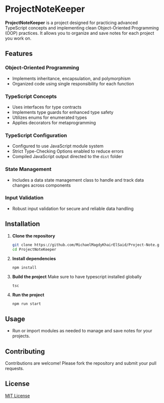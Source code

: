 # ProjectNoteKeeper

**ProjectNoteKeeper** is a project designed for practicing advanced TypeScript concepts and implementing clean Object-Oriented Programming (OOP) practices. It allows you to organize and save notes for each project you work on.

## Features

### Object-Oriented Programming

- Implements inheritance, encapsulation, and polymorphism
- Organized code using single responsibility for each function

### TypeScript Concepts

- Uses interfaces for type contracts
- Implements type guards for enhanced type safety
- Utilizes enums for enumerated types
- Applies decorators for metaprogramming

### TypeScript Configuration

- Configured to use JavaScript module system
- Strict Type-Checking Options enabled to reduce errors
- Compiled JavaScript output directed to the `dist` folder

### State Management

- Includes a data state management class to handle and track data changes across components

### Input Validation

- Robust input validation for secure and reliable data handling

## Installation

1. **Clone the repository**
    ```bash
    git clone https://github.com/MichaelMagdyKhairElSaid/Project-Note.git
    cd ProjectNoteKeeper
    ```

2. **Install dependencies**
    ```CMD
    npm install
    ```

3. **Build the project**
Make sure to have typescript installed globally
    ```CMD
    tsc 
    ```
4. **Run the project**
    ```CMD
    npm run start 
    ```

## Usage

- Run or import modules as needed to manage and save notes for your projects.

## Contributing

Contributions are welcome! Please fork the repository and submit your pull requests.

## License

[MIT License](LICENSE)
